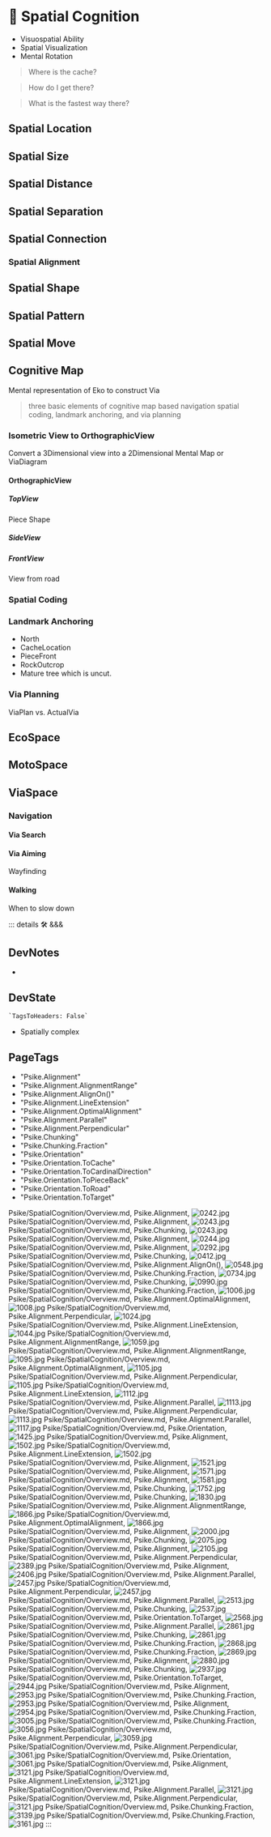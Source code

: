 
# 💜 <psike>Spatial Cognition</psike>

- Visuospatial Ability
- Spatial Visualization
- Mental Rotation

> Where is the cache?

> How do I get there?

> What is the fastest way there?

>

## Spatial Location

## Spatial Size

## Spatial Distance

## Spatial Separation

## Spatial Connection

### Spatial Alignment

## Spatial Shape

## Spatial Pattern

## Spatial Move

## Cognitive Map

Mental representation of Eko to construct Via

> three basic elements of cognitive map based navigation spatial coding, landmark anchoring, and via planning

### Isometric View to OrthographicView

Convert a 3Dimensional view into a 2Dimensional Mental Map or ViaDiagram

#### OrthographicView

##### TopView

Piece Shape

##### SideView

##### FrontView

View from road

### Spatial Coding

### Landmark Anchoring

- North
- CacheLocation
- PieceFront
- RockOutcrop
- Mature tree which is uncut.

### Via Planning

ViaPlan vs. ActualVia

## <eko>EcoSpace</eko>

## <move>MotoSpace</move>

## <via>ViaSpace</via>

### Navigation

#### Via Search

#### Via Aiming

Wayfinding

#### Walking

When to slow down

::: details 🛠 <dev>&&&</dev>

## DevNotes

-

## DevState

```py
`TagsToHeaders: False`
```

- Spatially complex

<h2>PageTags</h2>

- "Psike.Alignment"
- "Psike.Alignment.AlignmentRange"
- "Psike.Alignment.AlignOn()"
- "Psike.Alignment.LineExtension"
- "Psike.Alignment.OptimalAlignment"
- "Psike.Alignment.Parallel"
- "Psike.Alignment.Perpendicular"
- "Psike.Chunking"
- "Psike.Chunking.Fraction"
- "Psike.Orientation"
- "Psike.Orientation.ToCache"
- "Psike.Orientation.ToCardinalDirection"
- "Psike.Orientation.ToPieceBack"
- "Psike.Orientation.ToRoad"
- "Psike.Orientation.ToTarget"

Psike/SpatialCognition/Overview.md, <dev>Psike.Alignment</dev>, ![0242.jpg](/PaperPhoto/0242.jpg)
Psike/SpatialCognition/Overview.md, <dev>Psike.Alignment</dev>, ![0243.jpg](/PaperPhoto/0243.jpg)
Psike/SpatialCognition/Overview.md, <dev>Psike.Chunking</dev>, ![0243.jpg](/PaperPhoto/0243.jpg)
Psike/SpatialCognition/Overview.md, <dev>Psike.Alignment</dev>, ![0244.jpg](/PaperPhoto/0244.jpg)
Psike/SpatialCognition/Overview.md, <dev>Psike.Alignment</dev>, ![0292.jpg](/PaperPhoto/0292.jpg)
Psike/SpatialCognition/Overview.md, <dev>Psike.Chunking</dev>, ![0412.jpg](/PaperPhoto/0412.jpg)
Psike/SpatialCognition/Overview.md, <dev>Psike.Alignment.AlignOn()</dev>, ![0548.jpg](/PaperPhoto/0548.jpg)
Psike/SpatialCognition/Overview.md, <dev>Psike.Chunking.Fraction</dev>, ![0734.jpg](/PaperPhoto/0734.jpg)
Psike/SpatialCognition/Overview.md, <dev>Psike.Chunking</dev>, ![0990.jpg](/PaperPhoto/0990.jpg)
Psike/SpatialCognition/Overview.md, <dev>Psike.Chunking.Fraction</dev>, ![1006.jpg](/PaperPhoto/1006.jpg)
Psike/SpatialCognition/Overview.md, <dev>Psike.Alignment.OptimalAlignment</dev>, ![1008.jpg](/PaperPhoto/1008.jpg)
Psike/SpatialCognition/Overview.md, <dev>Psike.Alignment.Perpendicular</dev>, ![1024.jpg](/PaperPhoto/1024.jpg)
Psike/SpatialCognition/Overview.md, <dev>Psike.Alignment.LineExtension</dev>, ![1044.jpg](/PaperPhoto/1044.jpg)
Psike/SpatialCognition/Overview.md, <dev>Psike.Alignment.AlignmentRange</dev>, ![1059.jpg](/PaperPhoto/1059.jpg)
Psike/SpatialCognition/Overview.md, <dev>Psike.Alignment.AlignmentRange</dev>, ![1095.jpg](/PaperPhoto/1095.jpg)
Psike/SpatialCognition/Overview.md, <dev>Psike.Alignment.OptimalAlignment</dev>, ![1105.jpg](/PaperPhoto/1105.jpg)
Psike/SpatialCognition/Overview.md, <dev>Psike.Alignment.Perpendicular</dev>, ![1105.jpg](/PaperPhoto/1105.jpg)
Psike/SpatialCognition/Overview.md, <dev>Psike.Alignment.LineExtension</dev>, ![1112.jpg](/PaperPhoto/1112.jpg)
Psike/SpatialCognition/Overview.md, <dev>Psike.Alignment.Parallel</dev>, ![1113.jpg](/PaperPhoto/1113.jpg)
Psike/SpatialCognition/Overview.md, <dev>Psike.Alignment.Perpendicular</dev>, ![1113.jpg](/PaperPhoto/1113.jpg)
Psike/SpatialCognition/Overview.md, <dev>Psike.Alignment.Parallel</dev>, ![1117.jpg](/PaperPhoto/1117.jpg)
Psike/SpatialCognition/Overview.md, <dev>Psike.Orientation</dev>, ![1425.jpg](/PaperPhoto/1425.jpg)
Psike/SpatialCognition/Overview.md, <dev>Psike.Alignment</dev>, ![1502.jpg](/PaperPhoto/1502.jpg)
Psike/SpatialCognition/Overview.md, <dev>Psike.Alignment.LineExtension</dev>, ![1502.jpg](/PaperPhoto/1502.jpg)
Psike/SpatialCognition/Overview.md, <dev>Psike.Alignment</dev>, ![1521.jpg](/PaperPhoto/1521.jpg)
Psike/SpatialCognition/Overview.md, <dev>Psike.Alignment</dev>, ![1571.jpg](/PaperPhoto/1571.jpg)
Psike/SpatialCognition/Overview.md, <dev>Psike.Alignment</dev>, ![1581.jpg](/PaperPhoto/1581.jpg)
Psike/SpatialCognition/Overview.md, <dev>Psike.Chunking</dev>, ![1752.jpg](/PaperPhoto/1752.jpg)
Psike/SpatialCognition/Overview.md, <dev>Psike.Chunking</dev>, ![1830.jpg](/PaperPhoto/1830.jpg)
Psike/SpatialCognition/Overview.md, <dev>Psike.Alignment.AlignmentRange</dev>, ![1866.jpg](/PaperPhoto/1866.jpg)
Psike/SpatialCognition/Overview.md, <dev>Psike.Alignment.OptimalAlignment</dev>, ![1866.jpg](/PaperPhoto/1866.jpg)
Psike/SpatialCognition/Overview.md, <dev>Psike.Alignment</dev>, ![2000.jpg](/PaperPhoto/2000.jpg)
Psike/SpatialCognition/Overview.md, <dev>Psike.Chunking</dev>, ![2075.jpg](/PaperPhoto/2075.jpg)
Psike/SpatialCognition/Overview.md, <dev>Psike.Alignment</dev>, ![2105.jpg](/PaperPhoto/2105.jpg)
Psike/SpatialCognition/Overview.md, <dev>Psike.Alignment.Perpendicular</dev>, ![2389.jpg](/PaperPhoto/2389.jpg)
Psike/SpatialCognition/Overview.md, <dev>Psike.Alignment</dev>, ![2406.jpg](/PaperPhoto/2406.jpg)
Psike/SpatialCognition/Overview.md, <dev>Psike.Alignment.Parallel</dev>, ![2457.jpg](/PaperPhoto/2457.jpg)
Psike/SpatialCognition/Overview.md, <dev>Psike.Alignment.Perpendicular</dev>, ![2457.jpg](/PaperPhoto/2457.jpg)
Psike/SpatialCognition/Overview.md, <dev>Psike.Alignment.Parallel</dev>, ![2513.jpg](/PaperPhoto/2513.jpg)
Psike/SpatialCognition/Overview.md, <dev>Psike.Chunking</dev>, ![2537.jpg](/PaperPhoto/2537.jpg)
Psike/SpatialCognition/Overview.md, <dev>Psike.Orientation.ToTarget</dev>, ![2568.jpg](/PaperPhoto/2568.jpg)
Psike/SpatialCognition/Overview.md, <dev>Psike.Alignment.Parallel</dev>, ![2861.jpg](/PaperPhoto/2861.jpg)
Psike/SpatialCognition/Overview.md, <dev>Psike.Chunking</dev>, ![2861.jpg](/PaperPhoto/2861.jpg)
Psike/SpatialCognition/Overview.md, <dev>Psike.Chunking.Fraction</dev>, ![2868.jpg](/PaperPhoto/2868.jpg)
Psike/SpatialCognition/Overview.md, <dev>Psike.Chunking.Fraction</dev>, ![2869.jpg](/PaperPhoto/2869.jpg)
Psike/SpatialCognition/Overview.md, <dev>Psike.Alignment</dev>, ![2880.jpg](/PaperPhoto/2880.jpg)
Psike/SpatialCognition/Overview.md, <dev>Psike.Chunking</dev>, ![2937.jpg](/PaperPhoto/2937.jpg)
Psike/SpatialCognition/Overview.md, <dev>Psike.Orientation.ToTarget</dev>, ![2944.jpg](/PaperPhoto/2944.jpg)
Psike/SpatialCognition/Overview.md, <dev>Psike.Alignment</dev>, ![2953.jpg](/PaperPhoto/2953.jpg)
Psike/SpatialCognition/Overview.md, <dev>Psike.Chunking.Fraction</dev>, ![2953.jpg](/PaperPhoto/2953.jpg)
Psike/SpatialCognition/Overview.md, <dev>Psike.Alignment</dev>, ![2954.jpg](/PaperPhoto/2954.jpg)
Psike/SpatialCognition/Overview.md, <dev>Psike.Chunking.Fraction</dev>, ![3005.jpg](/PaperPhoto/3005.jpg)
Psike/SpatialCognition/Overview.md, <dev>Psike.Chunking.Fraction</dev>, ![3056.jpg](/PaperPhoto/3056.jpg)
Psike/SpatialCognition/Overview.md, <dev>Psike.Alignment.Perpendicular</dev>, ![3059.jpg](/PaperPhoto/3059.jpg)
Psike/SpatialCognition/Overview.md, <dev>Psike.Alignment.Perpendicular</dev>, ![3061.jpg](/PaperPhoto/3061.jpg)
Psike/SpatialCognition/Overview.md, <dev>Psike.Orientation</dev>, ![3061.jpg](/PaperPhoto/3061.jpg)
Psike/SpatialCognition/Overview.md, <dev>Psike.Alignment</dev>, ![3121.jpg](/PaperPhoto/3121.jpg)
Psike/SpatialCognition/Overview.md, <dev>Psike.Alignment.LineExtension</dev>, ![3121.jpg](/PaperPhoto/3121.jpg)
Psike/SpatialCognition/Overview.md, <dev>Psike.Alignment.Parallel</dev>, ![3121.jpg](/PaperPhoto/3121.jpg)
Psike/SpatialCognition/Overview.md, <dev>Psike.Alignment.Perpendicular</dev>, ![3121.jpg](/PaperPhoto/3121.jpg)
Psike/SpatialCognition/Overview.md, <dev>Psike.Chunking.Fraction</dev>, ![3139.jpg](/PaperPhoto/3139.jpg)
Psike/SpatialCognition/Overview.md, <dev>Psike.Chunking.Fraction</dev>, ![3161.jpg](/PaperPhoto/3161.jpg)
:::
